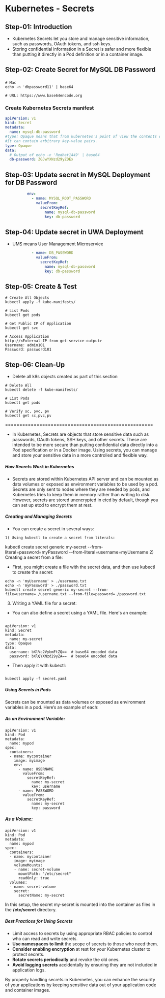# Kubernetes - Secrets

## Step-01: Introduction
- Kubernetes Secrets let you store and manage sensitive information, such as passwords, OAuth tokens, and ssh keys. 
- Storing confidential information in a Secret is safer and more flexible than putting it directly in a Pod definition or in a container image. 

## Step-02: Create Secret for MySQL DB Password
### 
```
# Mac
echo -n 'dbpassword11' | base64

# URL: https://www.base64encode.org
```
### Create Kubernetes Secrets manifest
```yml
apiVersion: v1
kind: Secret
metadata:
  name: mysql-db-password
#type: Opaque means that from kubernetes's point of view the contents of this Secret is unstructured.
#It can contain arbitrary key-value pairs. 
type: Opaque
data:
  # Output of echo -n 'Redhat1449' | base64
  db-password: ZGJwYXNzd29yZDEx
```
## Step-03: Update secret in MySQL Deployment for DB Password
```yml
          env:
            - name: MYSQL_ROOT_PASSWORD
              valueFrom:
                secretKeyRef:
                  name: mysql-db-password
                  key: db-password
```

## Step-04: Update secret in UWA Deployment
- UMS means User Management Microservice
```yml
            - name: DB_PASSWORD
              valueFrom:
                secretKeyRef:
                  name: mysql-db-password
                  key: db-password
```

## Step-05: Create & Test
```
# Create All Objects
kubectl apply -f kube-manifests/

# List Pods
kubectl get pods

# Get Public IP of Application
kubectl get svc

# Access Application
http://<External-IP-from-get-service-output>
Username: admin101
Password: password101
```

## Step-06: Clean-Up
- Delete all k8s objects created as part of this section
```
# Delete All
kubectl delete -f kube-manifests/

# List Pods
kubectl get pods

# Verify sc, pvc, pv
kubectl get sc,pvc,pv
```

====================================================

- In Kubernetes, Secrets are objects that store sensitive data such as passwords, OAuth tokens, SSH keys, and other secrets. These are intended to be more secure than putting confidential data directly into a Pod specification or in a Docker image. Using secrets, you can manage and store your sensitive data in a more controlled and flexible way.

##### How Secrets Work in Kubernetes
- Secrets are stored within Kubernetes API server and can be mounted as data volumes or exposed as environment variables to be used by a pod. Secrets are only sent to nodes where they are needed by pods, and Kubernetes tries to keep them in memory rather than writing to disk. However, secrets are stored unencrypted in etcd by default, though you can set up etcd to encrypt them at rest.

##### Creating and Managing Secrets
- You can create a secret in several ways:
```
1) Using kubectl to create a secret from literals:
```

kubectl create secret generic my-secret --from-literal=password=myPassword --from-literal=username=myUsername
2) Creating a secret from a file:

- First, you might create a file with the secret data, and then use kubectl to create the secret:

```
echo -n 'myUsername' > ./username.txt
echo -n 'myPassword' > ./password.txt
kubectl create secret generic my-secret --from-file=username=./username.txt --from-file=password=./password.txt
```
3) Writing a YAML file for a secret:

- You can also define a secret using a YAML file. Here's an example:
```

apiVersion: v1
kind: Secret
metadata:
  name: my-secret
type: Opaque
data:
  username: bXlVc2VybmFtZQ==  # base64 encoded data
  password: bXlQYXNzd29yZA==  # base64 encoded data
```
- Then apply it with kubectl:
```

kubectl apply -f secret.yaml
```
##### Using Secrets in Pods
Secrets can be mounted as data volumes or exposed as environment variables in a pod. Here’s an example of each:

##### As an Environment Variable:

```
apiVersion: v1
kind: Pod
metadata:
  name: mypod
spec:
  containers:
  - name: mycontainer
    image: myimage
    env:
      - name: USERNAME
        valueFrom:
          secretKeyRef:
            name: my-secret
            key: username
      - name: PASSWORD
        valueFrom:
          secretKeyRef:
            name: my-secret
            key: password
```
##### As a Volume:

```
apiVersion: v1
kind: Pod
metadata:
  name: mypod
spec:
  containers:
  - name: mycontainer
    image: myimage
    volumeMounts:
    - name: secret-volume
      mountPath: "/etc/secret"
      readOnly: true
  volumes:
  - name: secret-volume
    secret:
      secretName: my-secret
```
In this setup, the secret my-secret is mounted into the container as files in the **/etc/secret** directory.

##### Best Practices for Using Secrets
- Limit access to secrets by using appropriate RBAC policies to control who can read and write secrets.
- **Use namespaces to limit** the scope of secrets to those who need them.
- **Consider enabling encryption** at rest for your Kubernetes cluster to protect secrets.
- **Rotate secrets periodically** and revoke the old ones.
- **Avoid logging secrets** accidentally by ensuring they are not included in application logs.
  
By properly handling secrets in Kubernetes, you can enhance the security of your applications by keeping sensitive data out of your application code and container images.






